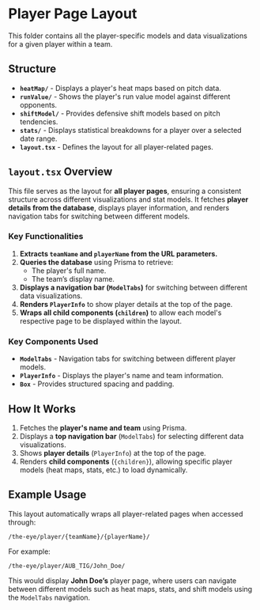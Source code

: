 # Player Page Layout

This folder contains all the player-specific models and data visualizations for a given player within a team.

## Structure

- **`heatMap/`** - Displays a player's heat maps based on pitch data.
- **`runValue/`** - Shows the player's run value model against different opponents.
- **`shiftModel/`** - Provides defensive shift models based on pitch tendencies.
- **`stats/`** - Displays statistical breakdowns for a player over a selected date range.
- **`layout.tsx`** - Defines the layout for all player-related pages.

## `layout.tsx` Overview

This file serves as the layout for **all player pages**, ensuring a consistent structure across different visualizations and stat models. It fetches **player details from the database**, displays player information, and renders navigation tabs for switching between different models.

### Key Functionalities

1. **Extracts `teamName` and `playerName` from the URL parameters.**
2. **Queries the database** using Prisma to retrieve:
   - The player's full name.
   - The team’s display name.
3. **Displays a navigation bar (`ModelTabs`)** for switching between different data visualizations.
4. **Renders `PlayerInfo`** to show player details at the top of the page.
5. **Wraps all child components (`children`)** to allow each model's respective page to be displayed within the layout.

### Key Components Used

- **`ModelTabs`** - Navigation tabs for switching between different player models.
- **`PlayerInfo`** - Displays the player's name and team information.
- **`Box`** - Provides structured spacing and padding.

## How It Works

1. Fetches the **player's name and team** using Prisma.
2. Displays a **top navigation bar** (`ModelTabs`) for selecting different data visualizations.
3. Shows **player details** (`PlayerInfo`) at the top of the page.
4. Renders **child components** (`{children}`), allowing specific player models (heat maps, stats, etc.) to load dynamically.

## Example Usage

This layout automatically wraps all player-related pages when accessed through:

```
/the-eye/player/{teamName}/{playerName}/
```

For example:

```
/the-eye/player/AUB_TIG/John_Doe/
```

This would display **John Doe’s** player page, where users can navigate between different models such as heat maps, stats, and shift models using the `ModelTabs` navigation.

